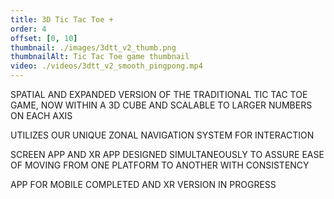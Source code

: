```yaml
---
title: 3D Tic Tac Toe +
order: 4
offset: [0, 10]
thumbnail: ./images/3dtt_v2_thumb.png
thumbnailAlt: Tic Tac Toe game thumbnail
video: ./videos/3dtt_v2_smooth_pingpong.mp4
---
```


SPATIAL AND EXPANDED VERSION OF THE TRADITIONAL TIC TAC TOE GAME, NOW WITHIN A 3D CUBE AND SCALABLE TO LARGER NUMBERS ON EACH AXIS

UTILIZES OUR UNIQUE ZONAL NAVIGATION SYSTEM FOR INTERACTION

SCREEN APP AND XR APP DESIGNED SIMULTANEOUSLY TO ASSURE EASE OF MOVING FROM ONE PLATFORM TO ANOTHER WITH CONSISTENCY 

APP FOR MOBILE COMPLETED AND XR VERSION IN PROGRESS
